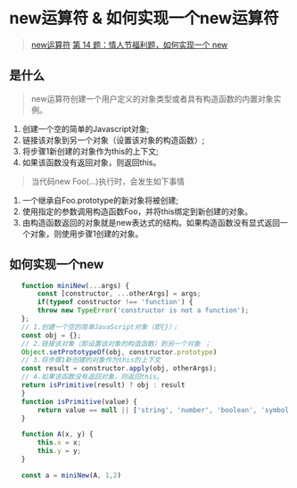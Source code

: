 # new运算符 & 如何实现一个new运算符
> [new运算符](https://developer.mozilla.org/zh-CN/docs/Web/JavaScript/Reference/Operators/new)
> [第 14 题：情人节福利题，如何实现一个 new](https://github.com/Advanced-Frontend/Daily-Interview-Question/issues/12)
## 是什么
> new运算符创建一个用户定义的对象类型或者具有构造函数的内置对象实例。

1. 创建一个空的简单的Javascript对象;
2. 链接该对象到另一个对象（设置该对象的构造函数）;
3. 将步骤1新创建的对象作为this的上下文;
4. 如果该函数没有返回对象，则返回this。

> 当代码new Foo(...)执行时，会发生如下事情
1. 一个继承自Foo.prototype的新对象将被创建;
2. 使用指定的参数调用构造函数Foo，并将this绑定到新创建的对象。
3. 由构造函数返回的对象就是new表达式的结构。如果构造函数没有显式返回一个对象，则使用步骤1创建的对象。

## 如何实现一个new

 ```javascript
    function miniNew(...args) {
        const [constructor, ...otherArgs] = args;
        if(typeof constructor !== 'function') {
        throw new TypeError('constructor is not a function');
    };
    // 1.创建一个空的简单JavaScript对象（即{}）；
    const obj = {};   
    // 2.链接该对象（即设置该对象的构造函数）到另一个对象 ；
    Object.setPrototypeOf(obj, constructor.prototype)
    // 3.将步骤1新创建的对象作为this的上下文
    const result = constructor.apply(obj, otherArgs);
    // 4.如果该函数没有返回对象，则返回this。
    return isPrimitive(result) ? obj : result
    }
    function isPrimitive(value) {
        return value == null || ['string', 'number', 'boolean', 'symbol'].includes(typeof(value))
    }

    function A(x, y) {
        this.x = x;
        this.y = y;
    }

    const a = miniNew(A, 1,2)
  ```
